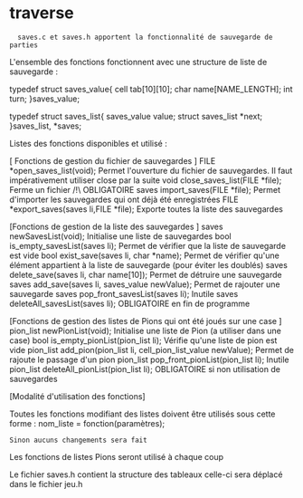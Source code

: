 # traverse

      saves.c et saves.h apportent la fonctionnalité de sauvegarde de parties
      
      


L'ensemble des fonctions fonctionnent avec une structure de liste de sauvegarde : 

typedef struct saves_value{
  cell tab[10][10];
  char name[NAME_LENGTH];
  int  turn;
}saves_value;

typedef struct saves_list{
  saves_value value;
  struct saves_list *next;
}saves_list, *saves;


Listes des fonctions disponibles et utilisé : 

[ Fonctions de gestion du fichier de sauvegardes ]
FILE *open_saves_list(void);
	Permet l'ouverture du fichier de sauvegardes. Il faut impérativement utiliser close par la suite
void close_saves_list(FILE *file);
	Ferme un fichier /!\ OBLIGATOIRE
saves import_saves(FILE *file);
	Permet d'importer les sauvegardes qui ont déjà été enregistrées
FILE *export_saves(saves li,FILE *file);
	Exporte toutes la liste des sauvegardes 

[Fonctions de gestion de la liste des sauvegardes ]
saves newSavesList(void);
	Initialise une liste de sauvegardes
bool is_empty_savesList(saves li);
	Permet de vérifier que la liste de sauvegarde est vide
bool exist_save(saves li, char *name);
	Permet de vérifier qu'une élément appartient à la liste de sauvegarde (pour éviter les doublés)
saves delete_save(saves li, char name[10]);
	Permet de détruire une sauvegarde
saves add_save(saves li, saves_value newValue);
	Permet de rajouter une sauvegarde
saves pop_front_savesList(saves li);
	Inutile 
saves deleteAll_savesList(saves li);
	OBLIGATOIRE en fin de programme
	
[Fonctions de gestion des listes de Pions qui ont été joués sur une case ]
pion_list newPionList(void);
	Initialise une liste de Pion (a utiliser dans une case)
bool is_empty_pionList(pion_list li);
	Vérifie qu'une liste de pion est vide
pion_list add_pion(pion_list li, cell_pion_list_value newValue);
	Permet de rajoute le passage d'un pion 
pion_list pop_front_pionList(pion_list li);
	Inutile
pion_list deleteAll_pionList(pion_list li);
	OBLIGATOIRE si non utilisation de sauvegardes

[Modalité d'utilisation des fonctions]

Toutes les fonctions modifiant des listes doivent être utilisés sous cette forme :
	nom_liste  = fonction(paramètres);
	
	Sinon aucuns changements sera fait


Les fonctions de listes Pions seront utilisé à chaque coup




Le fichier saves.h contient la structure des tableaux celle-ci sera déplacé dans le fichier jeu.h



